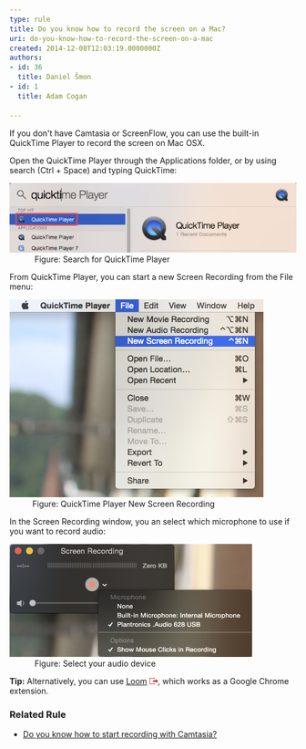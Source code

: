 ```yaml
---
type: rule
title: Do you know how to record the screen on a Mac?
uri: do-you-know-how-to-record-the-screen-on-a-mac
created: 2014-12-08T12:03:19.0000000Z
authors:
- id: 36
  title: Daniel Šmon
- id: 1
  title: Adam Cogan

---
```




<span class='intro'> If you don't have Camtasia or ScreenFlow, you can use the built-in QuickTime Player to record the screen on Mac OSX.<br> </span>

<p>Open the QuickTime Player through the Applications folder, or by using search (Ctrl + Space) and typing QuickTime&#58;</p><dl class="image"><dt><img alt="QuickTime Player.png" src="QuickTime Player.png" style="width&#58;650px;" /></dt><dd>&#160;Figure&#58; Search for QuickTime Player</dd></dl><p>From QuickTime&#160;Player, you can start a new&#160;Screen Recording from the File menu&#58;&#160;</p><dl class="image"><dt><img alt="QuickTime new screen recording.png" src="QuickTime new screen recording.png" /></dt><dd>Figure&#58; QuickTime Player New Screen Recording&#160;</dd></dl><p>In the Screen Recording window, you an select which microphone to use if you want to record audio&#58;</p><dl class="image"><dt><img alt="QuickTime Recorder.png" src="QuickTime Recorder.png" /></dt><dd>&#160;Figure&#58; Select your audio device</dd></dl> 
<p class="greyBox">
   <b> Tip&#58;</b> Alternatively, you can use <a href="https&#58;//www.useloom.com/">Loom</a> <img src="external.gif" title="You are now leaving SSW" alt="" />, which works as a Google Chrome extension. <br></p><h3 class="ssw15-rteElement-H3">Related Rule <br></h3><ul><li><a href="/_layouts/15/FIXUPREDIRECT.ASPX?WebId=3dfc0e07-e23a-4cbb-aac2-e778b71166a2&amp;TermSetId=07da3ddf-0924-4cd2-a6d4-a4809ae20160&amp;TermId=84dca81b-9cc2-4b6a-a237-948304131b54">Do you know how to start recording with Camtasia?​​</a> <br></li></ul><br>


